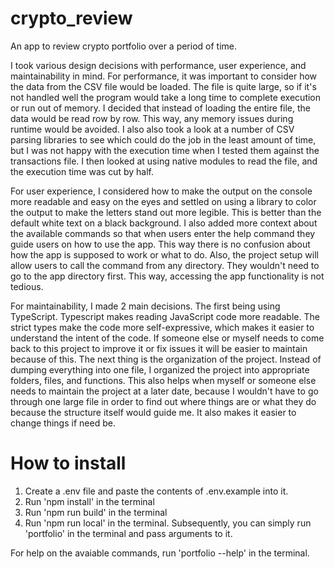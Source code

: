 # crypto_review
An app to review crypto portfolio over a period of time.

I took various design decisions with performance, user experience, and maintainability in mind.
For performance, it was important to consider how the data from the CSV file would be loaded. The file is quite large, so if it's not handled well the program would take a long time to complete execution or run out of memory. I decided that instead of loading the entire file, the data would be read row by row. This way, any memory issues during runtime would be avoided. I also also took a look at a number of CSV parsing libraries to see which could do the job in the least amount of time, but I was not happy with the execution time when I tested them against the transactions file. I then looked at using native modules to read the file, and the execution time was cut by half.

For user experience, I considered how to make the output on the console more readable and easy on the eyes and settled on using a library to color the output to make the letters stand out more legible. This is better than the default white text on a black background. I also added more context about the available commands so that when users enter the help command they guide users on how to use the app. This way there is no confusion about how the app is supposed to work or what to do.
Also, the project setup will allow users to call the command from any directory. They wouldn't need to go to the app directory first. This way, accessing the app functionality is not tedious.

For maintainability, I made 2 main decisions. The first being using TypeScript. Typescript makes reading JavaScript code more readable. The strict types make the code more self-expressive, which makes it easier to understand the intent of the code. If someone else or myself needs to come back to this project to improve it or fix issues it will be easier to maintain because of this.
The next thing is the organization of the project. Instead of dumping everything into one file, I organized the project into appropriate folders, files, and functions. This also helps when myself or someone else needs to maintain the project at a later date, because I wouldn't have to go through one large file in order to find out where things are or what they do because the structure itself would guide me. It also makes it easier to change things if need be.


# How to install
1. Create a .env file and paste the contents of .env.example into it.
2. Run 'npm install' in the terminal
3. Run 'npm run build' in the terminal
4. Run 'npm run local' in the terminal. Subsequently, you can simply run 'portfolio' in the terminal and pass arguments to it.

For help on the avaiable commands, run 'portfolio --help' in the terminal.
